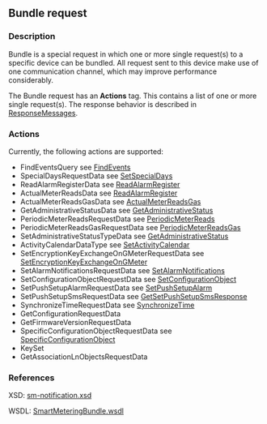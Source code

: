 ## Bundle request

### Description
Bundle is a special request in which one or more single request(s) to a specific device can be bundled. All request sent to this device make use of one communication channel, which may improve performance considerably.

The Bundle request has an **Actions** tag. This contains a list of one or more single request(s).
The response behavior is described in [ResponseMessages](./ResponseMessages.md).

### Actions

Currently, the following actions are supported:

* FindEventsQuery see [FindEvents](./FindEvents.md)
* SpecialDaysRequestData see [SetSpecialDays](./SetSpecialDays.md)
* ReadAlarmRegisterData see [ReadAlarmRegister](./ReadAlarmRegister.md)
* ActualMeterReadsData see [ReadAlarmRegister](./ReadAlarmRegister.md)
* ActualMeterReadsGasData see [ActualMeterReadsGas](./ActualMeterReadsGas.md)
* GetAdministrativeStatusData see [GetAdministrativeStatus](./GetAdministrativeStatus.md)
* PeriodicMeterReadsRequestData see [PeriodicMeterReads](./PeriodicMeterReads.md)
* PeriodicMeterReadsGasRequestData see [PeriodicMeterReadsGas](./PeriodicMeterReadsGas.md)
* SetAdministrativeStatusTypeData see [GetAdministrativeStatus](./GetAdministrativeStatus.md)
* ActivityCalendarDataType see [SetActivityCalendar](./SetActivityCalendar.md)
* SetEncryptionKeyExchangeOnGMeterRequestData see [SetEncryptionKeyExchangeOnGMeter](./SetEncryptionKeyExchangeOnGMeter.md)
* SetAlarmNotificationsRequestData see [SetAlarmNotifications](./SetAlarmNotifications.md)
* SetConfigurationObjectRequestData see [SetConfigurationObject](./SetConfigurationObject.md)
* SetPushSetupAlarmRequestData see [SetPushSetupAlarm](./SetPushSetupAlarm.md)
* SetPushSetupSmsRequestData see [GetSetPushSetupSmsResponse](./GetSetPushSetupSmsResponse.md)
* SynchronizeTimeRequestData see [SynchronizeTime](./SynchronizeTime.md)
* GetConfigurationRequestData
* GetFirmwareVersionRequestData
* SpecificConfigurationObjectRequestData see [SpecificConfigurationObject](./SpecificConfigurationObject.md)
* KeySet
* GetAssociationLnObjectsRequestData

### References

XSD: [sm-notification.xsd](https://github.com/OSGP/Platform/blob/development/osgp-adapter-ws-smartmetering/src/main/webapp/WEB-INF/wsdl/smartmetering/schemas/sm-bundle.xsd)

WSDL: [SmartMeteringBundle.wsdl](https://github.com/OSGP/Platform/blob/development/osgp-adapter-ws-smartmetering/src/main/webapp/WEB-INF/wsdl/smartmetering/SmartMeteringBundle.wsdl)

